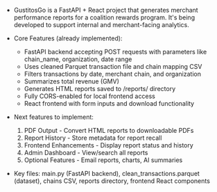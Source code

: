 - GustitosGo is a FastAPI + React project that generates merchant performance reports for a coalition rewards program. It's being developed to support internal and merchant-facing analytics.

- Core Features (already implemented):
  - FastAPI backend accepting POST requests with parameters like chain_name, organization, date range
  - Uses cleaned Parquet transaction file and chain mapping CSV
  - Filters transactions by date, merchant chain, and organization
  - Summarizes total revenue (GMV)
  - Generates HTML reports saved to /reports/ directory
  - Fully CORS-enabled for local frontend access
  - React frontend with form inputs and download functionality

- Next features to implement:
  1. PDF Output - Convert HTML reports to downloadable PDFs
  2. Report History - Store metadata for report recall
  3. Frontend Enhancements - Display report status and history
  4. Admin Dashboard - View/search all reports
  5. Optional Features - Email reports, charts, AI summaries

- Key files: main.py (FastAPI backend), clean_transactions.parquet (dataset), chains CSV, reports directory, frontend React components